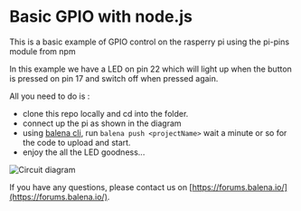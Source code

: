 # Basic GPIO with node.js
This is a basic example of GPIO control on the rasperry pi using the pi-pins module from npm

In this example we have a LED on pin 22 which will light up when the button is pressed on pin 17 and switch off when pressed again.

All you need to do is :

* clone this repo locally and cd into the folder.
* connect up the pi as shown in the diagram
* using [balena cli](https://github.com/balena-io/balena-cli), run `balena push <projectName>` wait a minute or so for the code to upload and start.
* enjoy the all the LED goodness...

![Circuit diagram](/docs/images/basic-gpio-diagram_bb.png)

If you have any questions, please contact us on
[https://forums.balena.io/](https://forums.balena.io/).
